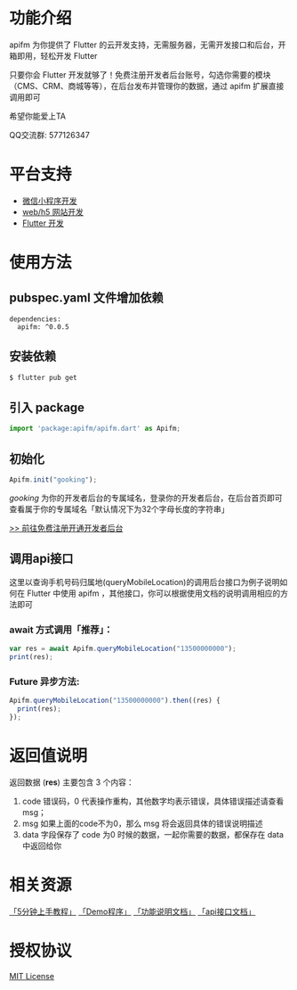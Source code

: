 # 功能介绍

apifm 为你提供了 Flutter 的云开发支持，无需服务器，无需开发接口和后台，开箱即用，轻松开发 Flutter

只要你会 Flutter 开发就够了！免费注册开发者后台账号，勾选你需要的模块（CMS、CRM、商城等等），在后台发布并管理你的数据，通过 apifm 扩展直接调用即可

希望你能爱上TA

QQ交流群: 577126347

# 平台支持

* [微信小程序开发](https://github.com/gooking/apifm-wxapi)
* [web/h5 网站开发](https://github.com/gooking/apifm-webapi)
* [Flutter 开发](https://github.com/gooking/apifm-flutter)

# 使用方法

## pubspec.yaml 文件增加依赖
```
dependencies:
  apifm: ^0.0.5
```

## 安装依赖

```bash
$ flutter pub get
```

## 引入 package

```js
import 'package:apifm/apifm.dart' as Apifm;
```

## 初始化

```js
Apifm.init("gooking");
```

*gooking* 为你的开发者后台的专属域名，登录你的开发者后台，在后台首页即可查看属于你的专属域名「默认情况下为32个字母长度的字符串」

[>> 前往免费注册开通开发者后台](https://www.it120.cc/)

## 调用api接口

这里以查询手机号码归属地(queryMobileLocation)的调用后台接口为例子说明如何在 Flutter 中使用 apifm ，其他接口，你可以根据使用文档的说明调用相应的方法即可

### await 方式调用「推荐」：

```js
var res = await Apifm.queryMobileLocation("13500000000");
print(res);
```

### Future 异步方法:

```js
Apifm.queryMobileLocation("13500000000").then((res) {
  print(res);
});
```


# 返回值说明

返回数据 (**res**) 主要包含 3 个内容： 

1. code 错误码，0 代表操作重构，其他数字均表示错误，具体错误描述请查看 msg；
2. msg 如果上面的code不为0，那么 msg 将会返回具体的错误说明描述
3. data 字段保存了 code 为0 时候的数据，一起你需要的数据，都保存在 data 中返回给你

# 相关资源

[「5分钟上手教程」](https://blog.csdn.net/abccba9978/article/category/9329782)
[「Demo程序」](https://github.com/gooking/apifm-flutter-demo)
[「功能说明文档」](instructions.md)
[「api接口文档」](https://api.it120.cc/doc.html)

# 授权协议

[MIT License](LICENSE)